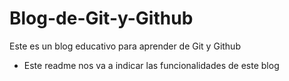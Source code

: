 # Blog-de-Git-y-Github
Este es un blog educativo para aprender de Git y Github

* Este readme nos va a indicar las funcionalidades de este blog
